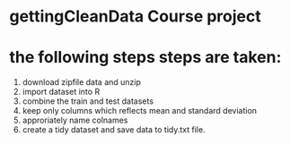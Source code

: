 # gettingCleanData Course project
# the following steps steps are taken:
1. download zipfile data and unzip
2. import dataset into R
3. combine the train and test datasets
4. keep only columns which reflects mean and standard deviation
5. approriately name colnames
6. create a tidy dataset and save data to tidy.txt file.
